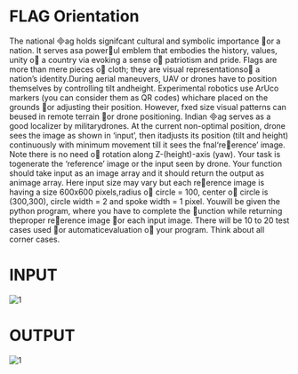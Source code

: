 # FLAG Orientation 

The national ag holds signifcant cultural and symbolic importance or a nation. It serves asa powerul emblem that embodies the history, values, unity o a country via evoking a sense o patriotism and pride. Flags are more than mere pieces o cloth; they are visual representationso a nation’s identity.During aerial maneuvers, UAV or drones have to position themselves by controlling tilt andheight. Experimental robotics use ArUco markers (you can consider them as QR codes) whichare placed on the grounds or adjusting their position. However, fxed size visual patterns can beused in remote terrain or drone positioning. Indian ag serves as a good localizer by militarydrones. At the current non-optimal position, drone sees the image as shown in ‘input’, then itadjusts its position (tilt and height) continuously with minimum movement till it sees the fnal‘reerence’ image. Note there is no need o rotation along Z-(height)-axis (yaw). Your task is togenerate the ‘reference’ image or the input seen by drone.
Your function should take input as an image array and it should return the output as animage array. Here input size may vary but each reerence image is having a size 600x600 pixels,radius o circle = 100, center o circle is (300,300), circle width = 2 and spoke width = 1 pixel. Youwill be given the python program, where you have to complete the unction while returning theproper reerence image or each input image. There will be 10 to 20 test cases used or automaticevaluation o your program. Think about all corner cases.
# INPUT

![1](https://github.com/Aryanujan01729/Image-Processing-Projects/assets/139656147/9dacdcc0-1573-4ec3-b896-7803ef8df8d7)

# OUTPUT
![1](https://github.com/Aryanujan01729/Image-Processing-Projects/assets/139656147/3804c873-d356-450b-8806-48c3b5ec8e0e)

